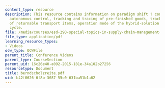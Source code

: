 ```yaml
---
content_type: resource
description: This resource contains information on paradigm shift ? conventional vs.
  autonomous control, tracking and tracing of pre-finished goods, tracking and tracing
  of returnable transport items, operation mode of the hybrid-solution and seat supply
  cycle.
file: /media/courses/esd-290-special-topics-in-supply-chain-management-spring-2005/b42f06266f8b308755c0631ba51b1a62_berndscholzreite.pdf
file_type: application/pdf
learning_resource_types:
- Videos
ocw_type: OCWFile
parent_title: Conference Videos
parent_type: CourseSection
parent_uid: 16c26e40-a092-2015-181e-34a102b27256
resourcetype: Document
title: berndscholzreite.pdf
uid: b42f0626-6f8b-3087-55c0-631ba51b1a62
---
```

